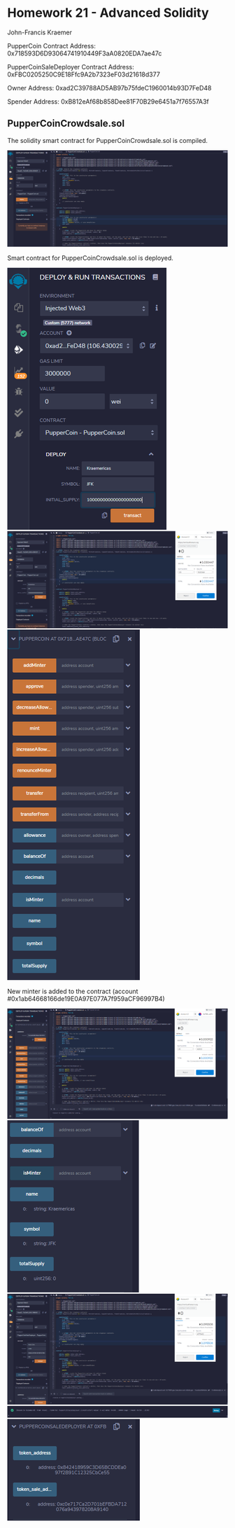 # Homework 21 - Advanced Solidity

John-Francis Kraemer

PupperCoin Contract Address: 0x718593D6D93064741910449F3aA0820EDA7ae47c

PupperCoinSaleDeployer Contract Address: 0xFBC0205250C9E18Ffc9A2b7323eF03d21618d377

Owner Address: 0xad2C39788AD5AB97b75fdeC1960014b93D7FeD48

Spender Address: 0xB812eAf68b858Dee81F70B29e6451a7f76557A3f

## PupperCoinCrowdsale.sol
The solidity smart contract for PupperCoinCrowdsale.sol is compiled.

![remix_1](Images/remix1.PNG)

Smart contract for PupperCoinCrowdsale.sol is deployed.

![remix_2](Images/remix2.PNG)
![remix_3](Images/remix3.PNG)
![remix_4](Images/remix4.PNG)

New minter is added to the contract (account #0x1ab64668166de19E0A97E077A7f959aCF96997B4)

![remix_5](Images/remix5.PNG)
![remix_6](Images/remix6.PNG)
![remix_7](Images/remix7.PNG)
![remix_8](Images/remix8.PNG)
![remix_9](Images/remix9.PNG)

